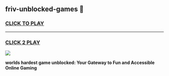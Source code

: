 
## friv-unblocked-games 👋
<h3>
<a href="https://premium.freeplayer.one?title=friv-unblocked-games&ref=14F">CLICK TO PLAY</a></h3>
<hr>

<h3>
<a href="https://premium.freeplayer.one?title=friv-unblocked-games&ref=14F">CLICK 2 PLAY</a>
  
</h3>

<a href="https://premium.freeplayer.one?title=friv-unblocked-games&ref=12F/"><img src="https://clearcache.store/games.png"></a>


**worlds hardest game unblocked: Your Gateway to Fun and Accessible Online Gaming**
